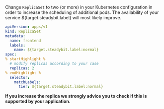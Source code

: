 Change `ReplicaSet` to two (or more) in your Kubernetes configuration in order to increase the scheduling of additional pods. The availability of your service ${target.steadybit.label} will most likely improve.

```yaml
apiVersion: apps/v1
kind: ReplicaSet
metadata:
  name: frontend
  labels:
    name: ${target.steadybit.label:normal}
spec:
% startHighlight %
  # modify replicas according to your case
  replicas: 2
% endHighlight %
  selector:
    matchLabels:
      tier: ${target.steadybit.label:normal}
```
**If you increase the replica we strongly advice you to check if this is supported by your application.**

